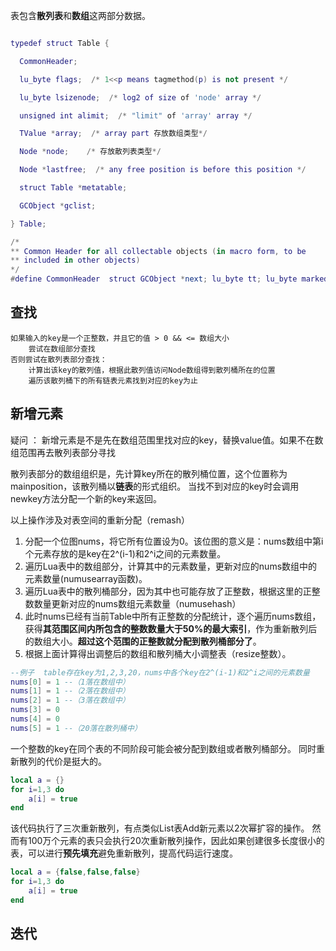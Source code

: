 表包含**散列表**和**数组**这两部分数据。

```lua

typedef struct Table {

  CommonHeader;

  lu_byte flags;  /* 1<<p means tagmethod(p) is not present */

  lu_byte lsizenode;  /* log2 of size of 'node' array */

  unsigned int alimit;  /* "limit" of 'array' array */

  TValue *array;  /* array part 存放数组类型*/

  Node *node;    /* 存放散列表类型*/

  Node *lastfree;  /* any free position is before this position */

  struct Table *metatable;

  GCObject *gclist;

} Table;

/*
** Common Header for all collectable objects (in macro form, to be
** included in other objects)
*/
#define CommonHeader  struct GCObject *next; lu_byte tt; lu_byte marked
```


## 查找
```
如果输入的key是一个正整数，并且它的值 > 0 && <= 数组大小
	尝试在数组部分查找
否则尝试在散列表部分查找：
	计算出该key的散列值，根据此散列值访问Node数组得到散列桶所在的位置
	遍历该散列桶下的所有链表元素找到对应的key为止
```

## 新增元素
<p>疑问 ： 新增元素是不是先在数组范围里找对应的key，替换value值。如果不在数组范围再去散列表部分寻找</p>

散列表部分的数组组织是，先计算key所在的散列桶位置，这个位置称为mainposition，该散列桶以**链表**的形式组织。
当找不到对应的key时会调用newkey方法分配一个新的key来返回。

以上操作涉及对表空间的重新分配（remash）
1. 分配一个位图nums，将它所有位置设为0。该位图的意义是：nums数组中第i个元素存放的是key在2^(i-1)和2^i之间的元素数量。
2. 遍历Lua表中的数组部分，计算其中的元素数量，更新对应的nums数组中的元素数量(numusearray函数)。
3. 遍历Lua表中的散列桶部分，因为其中也可能存放了正整数，根据这里的正整数数量更新对应的nums数组元素数量（numusehash）
4. 此时nums已经有当前Table中所有正整数的分配统计，逐个遍历nums数组，获得**其范围区间内所包含的整数数量大于50%的最大索引**，作为重新散列后的数组大小。**超过这个范围的正整数就分配到散列桶部分了**。
5. 根据上面计算得出调整后的数组和散列桶大小调整表（resize整数）。
```lua
--例子  table存在key为1,2,3,20，nums中各个key在2^(i-1)和2^i之间的元素数量
nums[0] = 1 --（1落在数组中）
nums[1] = 1 --（2落在数组中）
nums[2] = 1 --（3落在数组中）
nums[3] = 0
nums[4] = 0
nums[5] = 1 --（20落在散列桶中）
```

一个整数的key在同个表的不同阶段可能会被分配到数组或者散列桶部分。
同时重新散列的代价是挺大的。
```lua
local a = {}
for i=1,3 do
	a[i] = true
end
```
该代码执行了三次重新散列，有点类似List表Add新元素以2次幂扩容的操作。
然而有100万个元素的表只会执行20次重新散列操作，因此如果创建很多长度很小的表，可以进行**预先填充**避免重新散列，提高代码运行速度。
```lua
local a = {false,false,false}
for i=1,3 do
	a[i] = true
end
```

## 迭代
